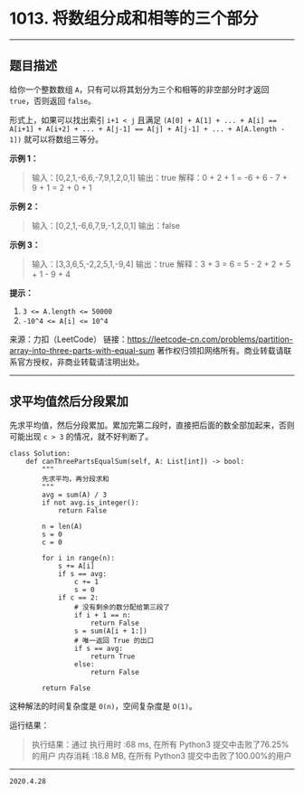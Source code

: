 # 1013. 将数组分成和相等的三个部分

---

## 题目描述

给你一个整数数组 `A`，只有可以将其划分为三个和相等的非空部分时才返回 `true`，否则返回 `false`。

形式上，如果可以找出索引 `i+1 < j` 且满足 `(A[0] + A[1] + ... + A[i] == A[i+1] + A[i+2] + ... + A[j-1] == A[j] + A[j-1] + ... + A[A.length - 1])` 就可以将数组三等分。

**示例 1：**

> 输入：[0,2,1,-6,6,-7,9,1,2,0,1]
> 输出：true
> 解释：0 + 2 + 1 = -6 + 6 - 7 + 9 + 1 = 2 + 0 + 1

**示例 2：**

> 输入：[0,2,1,-6,6,7,9,-1,2,0,1]
> 输出：false

**示例 3：**

> 输入：[3,3,6,5,-2,2,5,1,-9,4]
> 输出：true
> 解释：3 + 3 = 6 = 5 - 2 + 2 + 5 + 1 - 9 + 4

**提示：**

1. `3 <= A.length <= 50000`
2. `-10^4 <= A[i] <= 10^4`

来源：力扣（LeetCode）
链接：https://leetcode-cn.com/problems/partition-array-into-three-parts-with-equal-sum
著作权归领扣网络所有。商业转载请联系官方授权，非商业转载请注明出处。

---

## 求平均值然后分段累加

先求平均值，然后分段累加。累加完第二段时，直接把后面的数全部加起来，否则可能出现 `c > 3` 的情况，就不好判断了。

```python3
class Solution:
    def canThreePartsEqualSum(self, A: List[int]) -> bool:
        """
        先求平均，再分段求和
        """
        avg = sum(A) / 3
        if not avg.is_integer():
            return False
        
        n = len(A)
        s = 0
        c = 0

        for i in range(n):
            s += A[i]
            if s == avg:
                c += 1
                s = 0
            if c == 2:
                # 没有剩余的数分配给第三段了
                if i + 1 == n:
                    return False
                s = sum(A[i + 1:])
                # 唯一返回 True 的出口
                if s == avg:
                    return True
                else:
                    return False

        return False
```

这种解法的时间复杂度是 `O(n)`，空间复杂度是 `O(1)`。

运行结果：

> 执行结果：通过
> 执行用时 :68 ms, 在所有 Python3 提交中击败了76.25% 的用户
> 内存消耗 :18.8 MB, 在所有 Python3 提交中击败了100.00%的用户

---

`2020.4.28`
